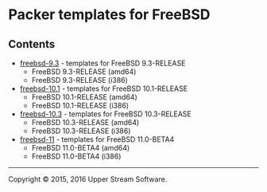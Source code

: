 # Packer templates for FreeBSD

## Contents

* [freebsd-9.3](freebsd-9.3/README.mdown) - templates for FreeBSD 9.3-RELEASE
	* FreeBSD 9.3-RELEASE (amd64)
	* FreeBSD 9.3-RELEASE (i386)
* [freebsd-10.1](freebsd-10.1/README.mdown) - templates for FreeBSD 10.1-RELEASE
	* FreeBSD 10.1-RELEASE (amd64)
	* FreeBSD 10.1-RELEASE (i386)
* [freebsd-10.3](freebsd-10.3/README.mdown) - templates for FreeBSD 10.3-RELEASE
	* FreeBSD 10.3-RELEASE (amd64)
	* FreeBSD 10.3-RELEASE (i386)
* [freebsd-11](freebsd-11/README.mdown) - templates for FreeBSD 11.0-BETA4
	* FreeBSD 11.0-BETA4 (amd64)
	* FreeBSD 11.0-BETA4 (i386)

- - -

Copyright &copy; 2015, 2016 Upper Stream Software.
